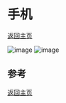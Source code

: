 # 手机
[返回主页](/)

![image](https://user-images.githubusercontent.com/98196188/150619299-6b6179b4-364b-40f4-bd8e-661ee5624541.png)
![image](https://user-images.githubusercontent.com/98196188/150619335-7fe17950-f883-48f8-bbd0-590c495df468.png)




## 参考

[返回主页](/)
